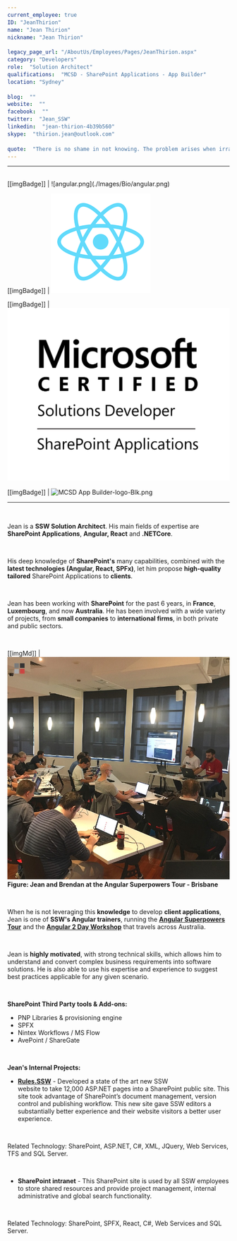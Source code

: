 ```yaml
---
current_employee: true
ID: "JeanThirion"
name: "Jean Thirion"
nickname: "Jean Thirion"

legacy_page_url: "/AboutUs/Employees/Pages/JeanThirion.aspx"
category: "Developers"
role:  "Solution Architect"
qualifications:  "MCSD - SharePoint Applications - App Builder"
location: "Sydney"

blog:  ""
website:  ""
facebook:  ""
twitter:  "Jean_SSW"
linkedin:  "jean-thirion-4b39b560"
skype:  "thirion.jean@outlook.com"

quote:  "There is no shame in not knowing. The problem arises when irrational thought and attendant behaviour fill the vacuum left by ignorance. (Neil Degrasse Tyson) "
---
```


---
<br/>
[[imgBadge]]
| ![angular.png](./Images/Bio/angular.png) 
  
[[imgBadge]]
| ![images.png](./Images/Bio/images.png) 

[[imgBadge]]
| ![MCSD_ShareApp_Blk.png](./Images/Bio/MCSD_ShareApp_Blk.png) 

[[imgBadge]]
| ![MCSD App Builder-logo-Blk.png](./Images/Bio/MCSD%20App%20Builder-logo-Blk.png) 

----

<br/>

Jean is a **SSW Solution Architect**. His main fields of expertise are **SharePoint Applications**, **Angular, React** and **.NETCore**.

<br/>

His deep knowledge of **SharePoint's** many capabilities, combined with the **latest technologies (Angular, React, SPFx)**, let him propose **high-quality tailored** SharePoint Applications to **clients**.

<br/>

Jean has been working with **SharePoint** for the past 6 years, in **France**, **Luxembourg**, and now **Australia**. He has been involved with a wide variety of projects, from **small companies** to **international firms**, in both private and public sectors.

<br/>

[[imgMd]]
| ![60398623_2776967035653247_301891567608659968_n.jpg](./Images/Bio/60398623_2776967035653247_301891567608659968_n.jpg) 
**Figure: Jean and Brendan at the Angular Superpowers Tour - Brisbane**

<br/>

When he is not leveraging this **knowledge** to develop **client applications**, Jean is one of **SSW's Angular trainers**, running the **[Angular Superpowers Tour](https://www.ssw.com.au/ssw/Events/Training/Angular-Superpowers-Tour.aspx)** and the **[Angular 2 Day Workshop](https://www.ssw.com.au/ssw/Events/Training/Angular-Workshop.aspx)** that travels across Australia.

<br/>

Jean is **highly motivated**, with strong technical skills, which allows him to understand and convert complex business requirements into software solutions. He is also able to use his expertise and experience to suggest best practices applicable for any given scenario.

<br/>

**SharePoint Third Party tools & Add-ons:**  
*   PNP Libraries & provisioning engine
*   SPFX  
*   Nintex Workflows / MS Flow  
*   AvePoint / ShareGate

<br/>

**Jean's Internal Projects:**  
*   **[Rules.SSW](https://rules.ssw.com.au/)** - Developed a state of the art new SSW website to take 12,000 ASP.NET pages into a SharePoint public site. This site took advantage of SharePoint’s document management, version control and publishing workflow. This new site gave SSW editors a substantially better experience and their website visitors a better user experience.

<br/>

Related Technology: SharePoint, ASP.NET, C#, XML, JQuery, Web Services, TFS and SQL Server.

<br/>

*   **SharePoint intranet** - This SharePoint site is used by all SSW employees to store shared resources and provide project management, internal administrative and global search functionality.

<br/>

Related Technology: SharePoint, SPFX, React, C#, Web Services and SQL Server. 

